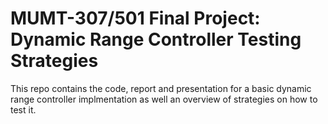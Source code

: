 # MUMT-307/501 Final Project: Dynamic Range Controller Testing Strategies
This repo contains the code, report and presentation for a basic dynamic range controller implmentation as well an overview of strategies on how to test it.
